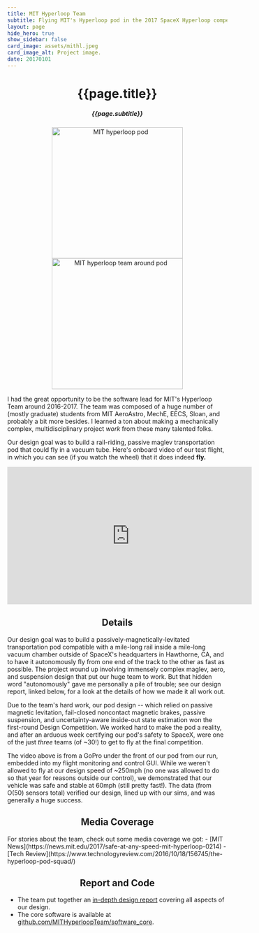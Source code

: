 ```yaml
---
title: MIT Hyperloop Team
subtitle: Flying MIT's Hyperloop pod in the 2017 SpaceX Hyperloop competition.
layout: page
hide_hero: true
show_sidebar: false
card_image: assets/mithl.jpeg
card_image_alt: Project image.
date: 20170101
---
```

<center>
<h1>{{page.title}}</h1>
<h5>{{page.subtitle}}</h5>
<img src="{{site.baseurl}}/assets/mithl.jpeg" alt="MIT hyperloop pod" style="height: 300px;"/>
<img src="{{site.baseurl}}/assets/hyperloop_team.jpg" alt="MIT hyperloop team around pod" style="height: 300px;"/>
</center>

I had the great opportunity to be the software lead for MIT's Hyperloop Team around 2016-2017. The team was composed of a huge number of (mostly graduate) students from MIT AeroAstro, MechE, EECS, Sloan, and probably a bit more besides. I learned a ton about making a mechanically complex, multidisciplinary project *work* from these many talented folks.

Our design goal was to build a rail-riding, passive maglev transportation pod that could fly in a vacuum tube. Here's onboard video of our test flight, in which you can see (if you watch the wheel) that it does indeed **fly.**

<center>
<iframe width="560" height="315" src="https://www.youtube.com/embed/U12rGwQfNb4" title="YouTube video player" frameborder="0" allow="accelerometer; autoplay; clipboard-write; encrypted-media; gyroscope; picture-in-picture" allowfullscreen></iframe>
</center>

<center><h2>Details</h2></center>
Our design goal was to build a passively-magnetically-levitated transportation pod compatible with a mile-long rail inside a mile-long vacuum chamber outside of SpaceX's headquarters in Hawthorne, CA, and to have it autonomously fly from one end of the track to the other as fast as possible. The project wound up involving immensely complex maglev, aero, and suspension design that put our huge team to work. But that hidden word "autonomously" gave me personally a pile of trouble; see our design report, linked below, for a look at the details of how we made it all work out.

Due to the team's hard work, our pod design -- which relied on passive magnetic levitation, fail-closed noncontact magnetic brakes, passive suspension, and uncertainty-aware inside-out state estimation won the first-round Design Competition. We worked hard to make the pod a reality, and after an arduous week certifying our pod's safety to SpaceX, were one of the just *three* teams (of ~30!) to get to fly at the final competition.

The video above is from a GoPro under the front of our pod from our run, embedded into my flight monitoring and control GUI. While we weren't allowed to fly at our design speed of ~250mph (no one was allowed to do so that year for reasons outside our control), we demonstrated that our vehicle was safe and stable at 60mph (still pretty fast!). The data (from O(50) sensors total) verified our design, lined up with our sims, and was generally a huge success.

<center><h2>Media Coverage</h2></center>
For stories about the team, check out some media coverage we got:
- [MIT News](https://news.mit.edu/2017/safe-at-any-speed-mit-hyperloop-0214)
- [Tech Review](https://www.technologyreview.com/2016/10/18/156745/the-hyperloop-pod-squad/)

<center><h2>Report and Code</h2></center>

- The team put together an [in-depth design report](http://hyperloop.mit.edu/uploads/7/6/1/8/76180385/mithyperloop_finalreport_2017_public.pdf) covering all aspects of our design.
- The core software is available at [github.com/MITHyperloopTeam/software_core](https://github.com/MITHyperloopTeam/software_core).
